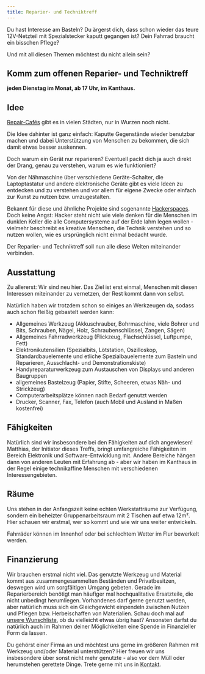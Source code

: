 ```yaml
---
title: Reparier- und Techniktreff
---
```


Du hast Interesse am Basteln?
Du ärgerst dich, dass schon wieder das teure 12V-Netzteil mit Spezialstecker kaputt gegangen ist?
Dein Fahrrad braucht ein bisschen Pflege?

Und mit all diesen Themen möchtest du nicht allein sein?

## Komm zum offenen Reparier- und Techniktreff

**jeden Dienstag im Monat, ab 17 Uhr, im Kanthaus.**

## Idee

[Repair-Cafés](https://de.wikipedia.org/wiki/Repair-Caf%C3%A9) gibt es in vielen Städten, nur in Wurzen noch nicht.

Die Idee dahinter ist ganz einfach: Kaputte Gegenstände wieder benutzbar machen und dabei Unterstützung von Menschen zu bekommen, die sich damit etwas besser auskennen.

Doch warum ein Gerät nur reparieren? Eventuell packt dich ja auch direkt der Drang, genau zu verstehen, warum es wie funktioniert?

Von der Nähmaschine über verschiedene Geräte-Schalter, die Laptoptastatur und andere elektronische Geräte gibt es viele Ideen zu entdecken und zu verstehen und vor allem für eigene Zwecke oder einfach zur Kunst zu nutzen bzw. umzugestalten.

Bekannt für diese und ähnliche Projekte sind sogenannte [Hackerspaces](https://de.wikipedia.org/wiki/Hackerspace).
Doch keine Angst: Hacker steht nicht wie viele denken für die Menschen im dunklen Keller die alle Computersysteme auf der Erde lahm legen wollen - vielmehr beschreibt es kreative Menschen, die Technik verstehen und so nutzen wollen, wie es ursprünglich nicht einmal bedacht wurde.

Der Reparier- und Techniktreff soll nun alle diese Welten miteinander verbinden.

## Ausstattung

Zu allererst: Wir sind neu hier.
Das Ziel ist erst einmal, Menschen mit diesen Interessen miteinander zu vernetzen, der Rest kommt dann von selbst.

Natürlich haben wir trotzdem schon so einiges an Werkzeugen da, sodass auch schon fleißig gebastelt werden kann:

- Allgemeines Werkzeug (Akkuschrauber, Bohrmaschine, viele Bohrer und Bits, Schrauben, Nägel, Holz, Schraubenschlüssel, Zangen, Sägen)
- Allgemeines Fahrradwerkzeug (Flickzeug, Flachschlüssel, Luftpumpe, Fett)
- Elektronikutensilien (Spezialbits, Lötstation, Oszilloskop, Standardbauelemente und etliche Spezialbauelemente zum Basteln und Reparieren, Ausschlacht- und Demonstrationskiste)
- Handyreparaturwerkzeug zum Austauschen von Displays und anderen Baugruppen
- allgemeines Bastelzeug (Papier, Stifte, Scheeren, etwas Näh- und Strickzeug)
- Computerarbeitsplätze können nach Bedarf genutzt werden
- Drucker, Scanner, Fax, Telefon (auch Mobil und Ausland in Maßen kostenfrei)

## Fähigkeiten

Natürlich sind wir insbesondere bei den Fähigkeiten auf dich angewiesen!
Matthias, der Initiator dieses Treffs, bringt umfangreiche Fähigkeiten im Bereich Elektronik und Software-Entwicklung mit.
Andere Bereiche hängen dann von anderen Leuten mit Erfahrung ab - aber wir haben im Kanthaus in der Regel einige technikaffine Menschen mit verschiedenen Interessengebieten.

## Räume

Uns stehen in der Anfangszeit keine echten Werkstatträume zur Verfügung, sondern ein beheizter Gruppenarbeitsraum mit 2 Tischen auf etwa 12m².
Hier schauen wir erstmal, wer so kommt und wie wir uns weiter entwickeln.

Fahrräder können im Innenhof oder bei schlechtem Wetter im Flur bewerkelt werden.

## Finanzierung
Wir brauchen erstmal nicht viel.
Das genutzte Werkzeug und Material kommt aus zusammengesammelten Beständen und Privatbesitzen, deswegen wird um sorgfältigen Umgang gebeten.
Gerade im Reparierbereich benötigt man häufiger mal hochqualitative Ersatzteile, die nicht unbedingt herumliegen.
Vorhandenes darf gerne genutzt werden, aber natürlich muss sich ein Gleichgewicht einpendeln zwischen Nutzen und Pflegen bzw. Herbeischaffen von Materialien.
Schau doch mal auf [unsere Wunschliste](../wanted), ob du vielleicht etwas übrig hast?
Ansonsten darfst du natürlich auch im Rahmen deiner Möglichkeiten eine Spende in Finanzieller Form da lassen.

Du gehörst einer Firma an und möchtest uns gerne im größeren Rahmen mit Werkzeug und/oder Material unterstützen? Hier freuen wir uns insbesondere über sonst nicht mehr genutzte - also vor dem Müll oder herumstehen gerettete Dinge. Trete gerne mit uns in [Kontakt](../../contact).
